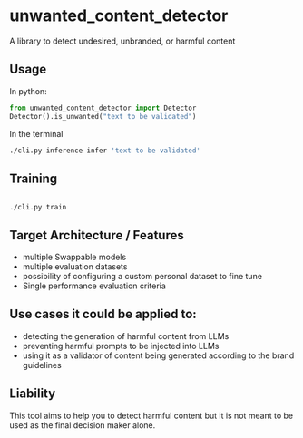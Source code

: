# unwanted_content_detector

A library to detect undesired, unbranded, or harmful content

## Usage

In python:

```py
from unwanted_content_detector import Detector
Detector().is_unwanted("text to be validated")
```

In the terminal

```sh
./cli.py inference infer 'text to be validated'
```

## Training 

```

./cli.py train

```




## Target Architecture / Features 

- multiple Swappable models
- multiple evaluation datasets
- possibility of configuring a custom personal dataset to fine tune
- Single performance evaluation criteria

## Use cases it could be applied to:

- detecting the generation of harmful content from LLMs
- preventing harmful prompts to be injected into LLMs
- using it as a validator of content being generated according to the brand guidelines


## Liability

This tool aims to help you to detect harmful content but it is not meant to be used as the final decision maker alone. 

